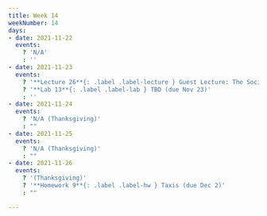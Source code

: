 ```yaml
---
title: Week 14
weekNumber: 14
days:
- date: 2021-11-22
  events:
    ? 'N/A'
    : ''
- date: 2021-11-23
  events:
    ? '**Lecture 26**{: .label .label-lecture } Guest Lecture: The Social Cost of Carbon'
    ? '**Lab 13**{: .label .label-lab } TBD (due Nov 23)'
    : ''
- date: 2021-11-24
  events:
    ? 'N/A (Thanksgiving)'
    : ""
- date: 2021-11-25
  events:
    ? 'N/A (Thanksgiving)'
    : ""
- date: 2021-11-26
  events:
    ? '(Thanksgiving)'
    ? '**Homework 9**{: .label .label-hw } Taxis (due Dec 2)'
    : ""

---
```


